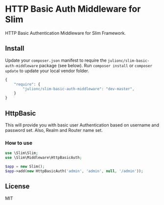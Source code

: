 # HTTP Basic Auth Middleware for Slim

HTTP Basic Authentication Middleware for Slim Framework.

## Install

Update your `composer.json` manifest to require the `julionc/slim-basic-auth-middleware` package (see below).
Run `composer install` or `composer update` to update your local vendor folder.

```javascript
{
    "require": {
        "julionc/slim-basic-auth-middleware": "dev-master",
    }
}
```

## HttpBasic

This will provide you with basic user Authentication based on username and password set.
Also, Realm and Router name set.

### How to use

```php
use \Slim\Slim;
use \Slim\Middleware\HttpBasicAuth;

$app = new Slim();
$app->add(new HttpBasicAuth('admin', 'admin', null, '/admin'));
```

## License

MIT